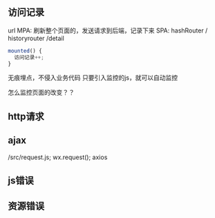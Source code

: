 ## 访问记录
url 
MPA: 刷新整个页面的，发送请求到后端，记录下来
SPA: hashRouter / historyrouter
/detail
```js
mounted() {
  访问记录++;
}
```
无痕埋点，不侵入业务代码
只要引入监控的js，就可以自动监控

怎么监控页面的改变？？

## http请求
## ajax

/src/request.js;
wx.request();
axios

## js错误

## 资源错误